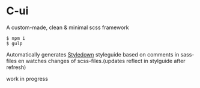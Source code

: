 # C-ui
A custom-made, clean & minimal scss framework

```
$ npm i
$ gulp
```
Automatically generates [Styledown](https://github.com/styledown/styledown) styleguide based on comments in sass-files en watches changes of scss-files.(updates reflect in stylguide after refresh)

work in progress
